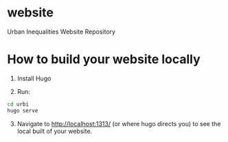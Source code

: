 # website
Urban Inequalities Website Repository


# How to build your website locally
1. Install Hugo

2. Run:
```bash
cd urbi
hugo serve
```

3. Navigate to [http://localhost:1313/](http://localhost:1313/) (or where hugo directs you) to see the local built of your website.



